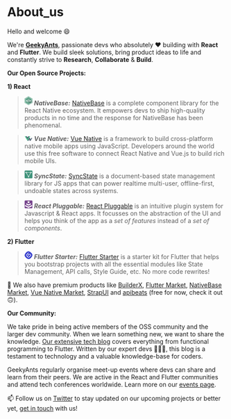 # About_us
Hello and welcome 😄

We're **[GeekyAnts](https://geekyants.com/?utm_source=GeekyAnts&utm_medium=GitHub&utm_campaign=README)**, passionate devs who absolutely ❤️ building with **React** and **Flutter**. We build sleek solutions, bring product ideas to life and constantly strive to **Research**, **Collaborate** & **Build**.

**Our Open Source Projects:**

**1) React**

> [<img src="assets/32px/NativeBaseLogoLightTheme.png" width="18px" />](https://github.com/GeekyAnts/NativeBase?utm_source=GeekyAnts&utm_medium=GitHub&utm_campaign=README)  ***NativeBase:*** [NativeBase](https://github.com/GeekyAnts/NativeBase?utm_source=GeekyAnts&utm_medium=GitHub&utm_campaign=README) is a complete component library for the React Native ecosystem. It empowers devs to ship high-quality products in no time and the response for NativeBase has been phenomenal.

> [<img src="assets/32px/Vue-Native.png" width="18px" />](https://github.com/GeekyAnts/vue-native-core?utm_source=GeekyAnts&utm_medium=GitHub&utm_campaign=README) ***Vue Native:*** [Vue Native](https://github.com/GeekyAnts/vue-native-core?utm_source=GeekyAnts&utm_medium=GitHub&utm_campaign=README) is a framework to build cross-platform native mobile apps using JavaScript. Developers around the world use this free software to connect React Native and Vue.js to build rich mobile UIs.

> [<img src="assets/32px/SyncStateLogoWithBackground.png" width="18px" />](https://github.com/syncstate/core?utm_source=GeekyAnts&utm_medium=GitHub&utm_campaign=README)  ***SyncState:*** [SyncState](https://github.com/syncstate/core?utm_source=GeekyAnts&utm_medium=GitHub&utm_campaign=README) is a document-based state management library for JS apps that can power realtime multi-user, offline-first, undoable states across systems.

> [<img src="assets/32px/ReactPluggableLogoWithBackground.png" width="18px" />](https://github.com/GeekyAnts/react-pluggable?utm_source=GeekyAnts&utm_medium=GitHub&utm_campaign=README)  ***React Pluggable:*** [React Pluggable](https://github.com/GeekyAnts/react-pluggable?utm_source=GeekyAnts&utm_medium=GitHub&utm_campaign=README) is an intuitive plugin system for Javascript & React apps. It focusses on the abstraction of the UI and helps you think of the app as a *set of features* instead of a *set of components*.

**2) Flutter**

> [<img src="assets/32px/FlutterStarterLogoLightTheme.png" width="18px" />](https://github.com/GeekyAnts/flutter-starter?utm_source=GeekyAnts&utm_medium=GitHub&utm_campaign=README)  ***Flutter Starter:*** [Flutter Starter](https://github.com/GeekyAnts/flutter-starter?utm_source=GeekyAnts&utm_medium=GitHub&utm_campaign=README) is a starter kit for Flutter that helps you bootstrap projects with all the essential modules like State Management, API calls, Style Guide, etc. No more code rewrites!

🔭 We also have premium products like [BuilderX](https://builderx.io/?utm_source=GeekyAnts&utm_medium=GitHub&utm_campaign=README), [Flutter Market](https://fluttermarket.com/?utm_source=GeekyAnts&utm_medium=GitHub&utm_campaign=README), [NativeBase Market](https://market.nativebase.io/?utm_source=GeekyAnts&utm_medium=GitHub&utm_campaign=README), [Vue Native Market](https://vue-native.io/market/?utm_source=GeekyAnts&utm_medium=GitHub&utm_campaign=README), [StrapUI](https://strapui.com/?utm_source=GeekyAnts&utm_medium=GitHub&utm_campaign=README) and [apibeats](https://apibeats.com/?utm_source=GeekyAnts&utm_medium=GitHub&utm_campaign=README) (free for now, check it out 🙃).

**Our Community:**

We take pride in being active members of the OSS community and the larger dev community. When we learn something new, we want to share the knowledge. [Our extensive tech blog](https://techblog.geekyants.com/?utm_source=GeekyAnts&utm_medium=GitHub&utm_campaign=README) covers everything from functional programming to Flutter. Written by our expert devs 🧑🏻‍💻, this blog is a testament to technology and a valuable knowledge-base for coders.

GeekyAnts regularly organise meet-up events where devs can share and learn from their peers. We are active in the React and Flutter communities and attend tech conferences worldwide. Learn more on our [events page](https://geekyants.com/events?utm_source=GeekyAnts&utm_medium=GitHub&utm_campaign=README).

📫 Follow us on [Twitter](https://twitter.com/geekyants?utm_source=GeekyAnts&utm_medium=GitHub&utm_campaign=README) to stay updated on our upcoming projects or better yet, [get in touch](https://geekyants.com/hire?utm_source=GeekyAnts&utm_medium=GitHub&utm_campaign=README) with us!
